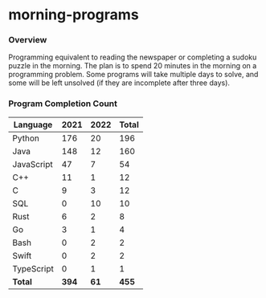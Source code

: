 # morning-programs

### Overview

Programming equivalent to reading the newspaper or completing a sudoku puzzle in the morning.  The plan is to spend 20 
minutes in the morning on a programming problem.  Some programs will take multiple days to solve, and some will be left 
unsolved (if they are incomplete after three days).

### Program Completion Count

| Language     | 2021    | 2022    | Total   |
|--------------|---------|---------|---------|
| Python       | 176     | 20      | 196     |
| Java         | 148     | 12      | 160     |
| JavaScript   | 47      | 7       | 54      |
| C++          | 11      | 1       | 12      |
| C            | 9       | 3       | 12      |
| SQL          | 0       | 10      | 10      |
| Rust         | 6       | 2       | 8       |
| Go           | 3       | 1       | 4       |
| Bash         | 0       | 2       | 2       |
| Swift        | 0       | 2       | 2       |
| TypeScript   | 0       | 1       | 1       |
| **Total**    | **394** | **61**  | **455** |

